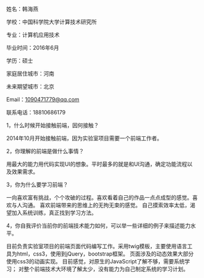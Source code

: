 姓名：韩海燕

学校：中国科学院大学计算技术研究所

专业：计算机应用技术

毕业时间：2016年6月

学历：硕士

家庭居住城市：河南

未来期望城市：北京


Email：1090471779@qq.com

联系电话：18810686179


1，什么时候开始接触前端，因何接触？

  2014年10月开始接触前端，因为实验室项目需要一个前端工作者。
  
2，你理解的前端是做什么事情？

  用最大的能力用代码实现UI的想象。平时最多的就是和UI沟通，确定功能流程以及效果需求。
  
3，你为什么要学习前端？

  一向喜欢富有挑战，个个攻破的过程。喜欢看着自己的作品一点点成型的感觉。喜欢与人沟通。
  喜欢前端带来的思维上的无拘无束的感觉。
  自己摸索效率太低，渴望加入系统训练，真正找到学习方法。
  
4，你自我评价当前你的前端技术能力如何，可以举一些详细的例子来描述能力水平。

  目前负责实验室项目的前端页面代码编写工作。采用twig模板，主要使用语言工具为html，css3，使用到jQuery，bootstrap框架。
  页面涉及的动态效果大部分使用css3的动画实现。
  目前感觉，对原生的JavaScript了解不够，需要系统学习；
            对整个前端技术大环境了解太少，没有能力为自己制定系统的学习计划。


